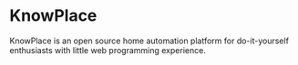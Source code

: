 KnowPlace
=========

KnowPlace is an open source home automation platform for do-it-yourself enthusiasts with little web programming experience.
